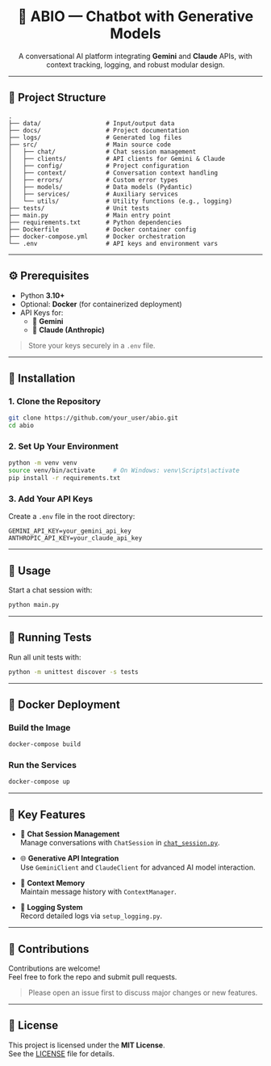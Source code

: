 <h1 align="center">🤖 ABIO — Chatbot with Generative Models</h1>

<p align="center">
  A conversational AI platform integrating <strong>Gemini</strong> and <strong>Claude</strong> APIs, with context tracking, logging, and robust modular design.
</p>

---

## 📁 Project Structure

```
.
├── data/                  # Input/output data
├── docs/                  # Project documentation
├── logs/                  # Generated log files
├── src/                   # Main source code
│   ├── chat/              # Chat session management
│   ├── clients/           # API clients for Gemini & Claude
│   ├── config/            # Project configuration
│   ├── context/           # Conversation context handling
│   ├── errors/            # Custom error types
│   ├── models/            # Data models (Pydantic)
│   ├── services/          # Auxiliary services
│   └── utils/             # Utility functions (e.g., logging)
├── tests/                 # Unit tests
├── main.py                # Main entry point
├── requirements.txt       # Python dependencies
├── Dockerfile             # Docker container config
├── docker-compose.yml     # Docker orchestration
└── .env                   # API keys and environment vars
```

---

## ⚙️ Prerequisites

- Python **3.10+**
- Optional: **Docker** (for containerized deployment)
- API Keys for:
  - 🔑 **Gemini**
  - 🔐 **Claude (Anthropic)**

> Store your keys securely in a `.env` file.

---

## 🚀 Installation

### 1. Clone the Repository

```bash
git clone https://github.com/your_user/abio.git
cd abio
```

### 2. Set Up Your Environment

```bash
python -m venv venv
source venv/bin/activate     # On Windows: venv\Scripts\activate
pip install -r requirements.txt
```

### 3. Add Your API Keys

Create a `.env` file in the root directory:

```env
GEMINI_API_KEY=your_gemini_api_key
ANTHROPIC_API_KEY=your_claude_api_key
```

---

## 💬 Usage

Start a chat session with:

```bash
python main.py
```

---

## 🧪 Running Tests

Run all unit tests with:

```bash
python -m unittest discover -s tests
```

---

## 🐳 Docker Deployment

### Build the Image

```bash
docker-compose build
```

### Run the Services

```bash
docker-compose up
```

---

## 🌟 Key Features

- 🔄 **Chat Session Management**  
  Manage conversations with `ChatSession` in [`chat_session.py`](src/chat/chat_session.py).

- 🌐 **Generative API Integration**  
  Use `GeminiClient` and `ClaudeClient` for advanced AI model interaction.

- 🧠 **Context Memory**  
  Maintain message history with `ContextManager`.

- 📝 **Logging System**  
  Record detailed logs via `setup_logging.py`.

---

## 🤝 Contributions

Contributions are welcome!  
Feel free to fork the repo and submit pull requests.

> Please open an issue first to discuss major changes or new features.

---

## 📄 License

This project is licensed under the **MIT License**.  
See the [LICENSE](LICENSE) file for details.
